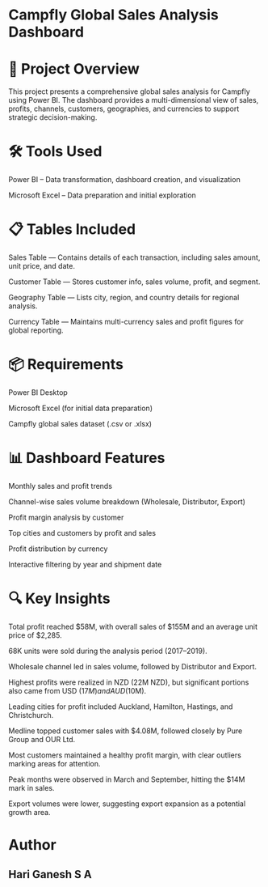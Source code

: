 # Campfly Global Sales Analysis Dashboard
# 📄 Project Overview
This project presents a comprehensive global sales analysis for Campfly using Power BI. The dashboard provides a multi-dimensional view of sales, profits, channels, customers, geographies, and currencies to support strategic decision-making.

# 🛠️ Tools Used
Power BI – Data transformation, dashboard creation, and visualization

Microsoft Excel – Data preparation and initial exploration

# 📋 Tables Included
Sales Table — Contains details of each transaction, including sales amount, unit price, and date.

Customer Table — Stores customer info, sales volume, profit, and segment.

Geography Table — Lists city, region, and country details for regional analysis.

Currency Table — Maintains multi-currency sales and profit figures for global reporting.

# 📦 Requirements
Power BI Desktop

Microsoft Excel (for initial data preparation)

Campfly global sales dataset (.csv or .xlsx)

# 📊 Dashboard Features
Monthly sales and profit trends

Channel-wise sales volume breakdown (Wholesale, Distributor, Export)

Profit margin analysis by customer

Top cities and customers by profit and sales

Profit distribution by currency

Interactive filtering by year and shipment date

# 🔍 Key Insights
Total profit reached $58M, with overall sales of $155M and an average unit price of $2,285.

68K units were sold during the analysis period (2017–2019).

Wholesale channel led in sales volume, followed by Distributor and Export.

Highest profits were realized in NZD (22M NZD), but significant portions also came from USD ($17M) and AUD ($10M).

Leading cities for profit included Auckland, Hamilton, Hastings, and Christchurch.

Medline topped customer sales with $4.08M, followed closely by Pure Group and OUR Ltd.

Most customers maintained a healthy profit margin, with clear outliers marking areas for attention.

Peak months were observed in March and September, hitting the $14M mark in sales.

Export volumes were lower, suggesting export expansion as a potential growth area.

# Author
## Hari Ganesh S A
